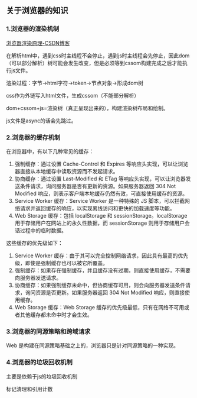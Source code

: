 ## 关于浏览器的知识

### 1.浏览器的渲染机制

[浏览器渲染原理-CSDN博客](https://blog.csdn.net/m0_55557411/article/details/135730343)

在解析html中，遇到css时主线程不会停止，遇到js时主线程会先停止，因此dom（可以部分解析）树可能会发生改变，但是必须等到cssom构建完成之后才能执行js文件。

渲染过程：字节->html字符->token->节点对象->形成dom树

css作为外链<link>写入html文件，生成cssom（不能部分解析）

dom+cssom+js=渲染树（真正呈现出来的），构建渲染树布局和绘制。

js文件是async的话会先跳过。

### 2.浏览器的缓存机制

在浏览器中，有以下几种常见的缓存：

1. 强制缓存：通过设置 Cache-Control 和 Expires 等响应头实现，可以让浏览器直接从本地缓存中读取资源而不发起请求。
2. 协商缓存：通过设置 Last-Modified 和 ETag 等响应头实现，可以让浏览器发送条件请求，询问服务器是否有更新的资源。如果服务器返回 304 Not Modified 响应，则表示客户端本地缓存仍然有效，可直接使用缓存的资源。
3. Service Worker 缓存：Service Worker 是一种特殊的 JS 脚本，可以拦截网络请求并返回缓存的响应，以实现离线访问和更快的加载速度等功能。
4. Web Storage 缓存：包括 localStorage 和 sessionStorage。localStorage 用于存储用户在网站上的永久性数据，而 sessionStorage 则用于存储用户会话过程中的临时数据。

这些缓存的优先级如下：

1. Service Worker 缓存：由于其可以完全控制网络请求，因此具有最高的优先级，即使是强制缓存也可以被它所覆盖。
2. 强制缓存：如果存在强制缓存，并且缓存没有过期，则直接使用缓存，不需要向服务器发送请求。
3. 协商缓存：如果强制缓存未命中，但协商缓存可用，则会向服务器发送条件请求，询问资源是否更新。如果服务器返回 304 Not Modified 响应，则直接使用缓存。
4. Web Storage 缓存：Web Storage 缓存的优先级最低，只有在网络不可用或者其他缓存都未命中时才会生效。

### 3.浏览器的同源策略和跨域请求

Web 是构建在同源策略基础之上的，浏览器只是针对同源策略的一种实现。





### 4.浏览器的垃圾回收机制

主要是依赖于js的垃圾回收机制

标记清理和引用计数

